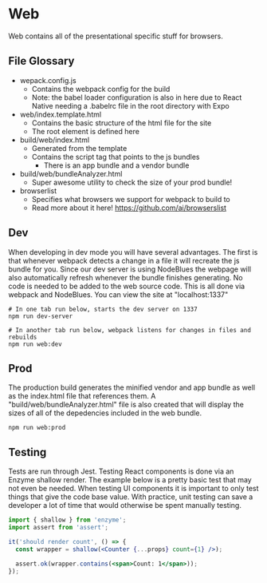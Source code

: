 # Web
Web contains all of the presentational specific stuff for browsers.



## File Glossary
* wepack.config.js
  * Contains the webpack config for the build
  * Note: the babel loader configuration is also in here due to React Native needing a .babelrc file in the root directory with Expo
* web/index.template.html
  * Contains the basic structure of the html file for the site
  * The root element is defined here
* build/web/index.html
  * Generated from the template
  * Contains the script tag that points to the js bundles
    * There is an app bundle and a vendor bundle
* build/web/bundleAnalyzer.html
  * Super awesome utility to check the size of your prod bundle!
* browserlist
  * Specifies what browsers we support for webpack to build to
  * Read more about it here! https://github.com/ai/browserslist



## Dev
When developing in dev mode you will have several advantages. The first is that whenever webpack detects a change in a file it will recreate the js bundle for you. Since our dev server is using NodeBlues the webpage will also automatically refresh whenever the bundle finishes generating. No code is needed to be added to the web source code. This is all done via webpack and NodeBlues. You can view the site at "localhost:1337"

```
# In one tab run below, starts the dev server on 1337
npm run dev-server

# In another tab run below, webpack listens for changes in files and rebuilds
npm run web:dev
```



## Prod
The production build generates the minified vendor and app bundle as well as the index.html file that references them. A "build/web/bundleAnalyzer.html" file is also created that will display the sizes of all of the depedencies included in the web bundle.
```
npm run web:prod
```


## Testing
Tests are run through Jest. Testing React components is done via an Enzyme shallow render. The example below is a pretty basic test that may not even be needed. When testing UI components it is important to only test things that give the code base value. With practice, unit testing can save a developer a lot of time that would otherwise be spent manually testing.

```jsx
import { shallow } from 'enzyme';
import assert from 'assert';

it('should render count', () => {
  const wrapper = shallow(<Counter {...props} count={1} />);

  assert.ok(wrapper.contains(<span>Count: 1</span>));
});
```
